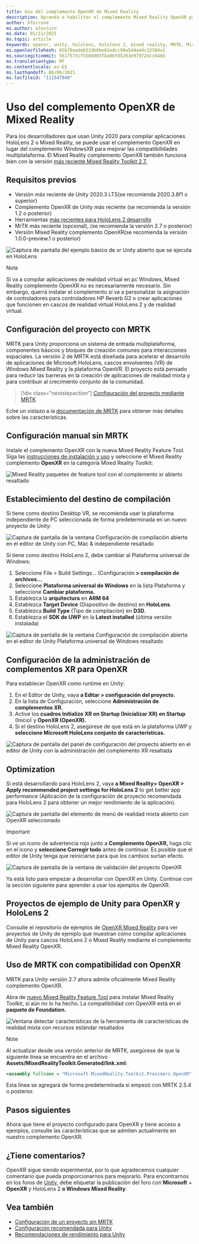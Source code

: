 ```yaml
---
title: Uso del complemento OpenXR de Mixed Reality
description: Aprenda a habilitar el complemento Mixed Reality OpenXR para proyectos de Unity.
author: hferrone
ms.author: alexturn
ms.date: 01/11/2021
ms.topic: article
keywords: openxr, unity, hololens, hololens 2, mixed reality, MRTK, Mixed Reality Toolkit, realidad aumentada, realidad virtual, cascos de realidad mixta, aprendizaje, tutorial, introducción
ms.openlocfilehash: 65b79aadeb52db6be61edcc90a5d4a44c12384a1
ms.sourcegitcommit: 5617575cf550dd03fba0bfd5263e97972dcc646b
ms.translationtype: MT
ms.contentlocale: es-ES
ms.lasthandoff: 06/06/2021
ms.locfileid: "111547040"
---
```

# <a name="using-the-mixed-reality-openxr-plugin"></a>Uso del complemento OpenXR de Mixed Reality

Para los desarrolladores que usan Unity 2020 para compilar aplicaciones HoloLens 2 o Mixed Reality, se puede usar el complemento OpenXR en lugar del complemento WindowsXR para mejorar las compatibilidades multiplataforma.  El Mixed Reality complemento OpenXR también funciona bien con la versión [más reciente Mixed Reality Toolkit 2.7.](/windows/mixed-reality/mrtk-unity)

## <a name="prerequisites"></a>Requisitos previos

* Versión más reciente de Unity 2020.3 LTS(se recomienda 2020.3.8f1 o superior)
* Complemento OpenXR de Unity más reciente (se recomienda la versión 1.2 o posterior)
* Herramientas [más recientes para HoloLens 2 desarrollo](/windows/mixed-reality/develop/install-the-tools?tabs=unity#installation-checklist)
* MrTK más reciente (opcional), (se recomienda la versión 2.7 o posterior)
* Versión Mixed Reality complemento OpenXR(se recomienda la versión 1.0.0-preview.1 o posterior)

![Captura de pantalla del ejemplo básico de xr Unity abierto que se ejecuta en HoloLens](images/openxr-example.png)

> [!NOTE]
> Si va a compilar aplicaciones de realidad virtual en pc Windows, Mixed Reality complemento OpenXR no es necesariamente necesario. Sin embargo, querrá instalar el complemento si va a personalizar la asignación de controladores para controladores HP Reverb G2 o crear aplicaciones que funcionen en cascos de realidad virtual HoloLens 2 y de realidad virtual.

## <a name="setting-up-your-project-with-mrtk"></a>Configuración del proyecto con MRTK

MRTK para Unity proporciona un sistema de entrada multiplataforma, componentes básicos y bloques de creación comunes para interacciones espaciales. La versión 2 de MRTK está diseñada para acelerar el desarrollo de aplicaciones de Microsoft HoloLens, cascos envolventes (VR) de Windows Mixed Reality y la plataforma OpenVR. El proyecto está pensado para reducir las barreras en la creación de aplicaciones de realidad mixta y para contribuir al crecimiento conjunto de la comunidad.

> [!div class="nextstepaction"]
> [Configuración del proyecto mediante MRTK](./tutorials/mr-learning-base-02.md?tabs=openxr)

Eche un vistazo a la [documentación de MRTK](/windows/mixed-reality/mrtk-unity) para obtener más detalles sobre las características.

## <a name="manual-setup-without-mrtk"></a>Configuración manual sin MRTK

Instale el complemento OpenXR con la nueva Mixed Reality Feature Tool. Siga las [instrucciones de instalación y uso](welcome-to-mr-feature-tool.md) y seleccione el Mixed Reality complemento **OpenXR** en la categoría Mixed Reality Toolkit:

![Mixed Reality paquetes de feature tool con el complemento xr abierto resaltado](images/feature-tool-openxr.png)

## <a name="setting-your-build-target"></a>Establecimiento del destino de compilación

Si tiene como destino Desktop VR, se recomienda usar la plataforma independiente de PC seleccionada de forma predeterminada en un nuevo proyecto de Unity:

![Captura de pantalla de la ventana Configuración de compilación abierta en el editor de Unity con PC, Mac & independiente resaltado](images/wmr-config-img-3.png)

Si tiene como destino HoloLens 2, debe cambiar al Plataforma universal de Windows:

1. Seleccione File > Build Settings... (Configuración **> compilación de archivos...**
2. Seleccione **Plataforma universal de Windows** en la lista Plataforma y seleccione **Cambiar plataforma.**
3. Establezca la **arquitectura** en **ARM 64**
4. Establezca **Target Device** (Dispositivo de destino) en **HoloLens**.
5. Establezca **Build Type** (Tipo de compilación) en **D3D**.
6. Establezca el **SDK de UWP** en la **Latest installed** (última versión instalada)

![Captura de pantalla de la ventana Configuración de compilación abierta en el editor de Unity Plataforma universal de Windows resaltado](images/wmr-config-img-4.png)

## <a name="configuring-xr-plugin-management-for-openxr"></a>Configuración de la administración de complementos XR para OpenXR

Para establecer OpenXR como runtime en Unity:

1. En el Editor de Unity, vaya **a Editar > configuración del proyecto.**
2. En la lista de Configuración, seleccione **Administración de complementos XR.**
3. Active los **cuadros Initialize XR on Startup (Inicializar XR) en Startup** (Inicio) y **OpenXR (OpenXR).**
4. Si el destino HoloLens 2, asegúrese de que está en la plataforma UWP y **seleccione Microsoft HoloLens conjunto de características.**

![Captura de pantalla del panel de configuración del proyecto abierto en el editor de Unity con la administración del complemento XR resaltada](images/openxr-img-05.png)

## <a name="optimization"></a>Optimization

Si está desarrollando para HoloLens 2, vaya **a Mixed Reality> OpenXR > Apply recommended project settings for HoloLens 2** to get better app performance (Aplicación de la configuración de proyecto recomendada para HoloLens 2 para obtener un mejor rendimiento de la aplicación).

![Captura de pantalla del elemento de menú de realidad mixta abierto con OpenXR seleccionado](images/openxr-img-08.png)

> [!IMPORTANT]
> Si ve un icono de advertencia rojo junto a **Complemento OpenXR,** haga clic en el icono y **seleccione Corregir todo** antes de continuar. Es posible que el editor de Unity tenga que reiniciarse para que los cambios surtan efecto.

![Captura de pantalla de la ventana de validación del proyecto OpenXR](images/openxr-img-06.png)

Ya está listo para empezar a desarrollar con OpenXR en Unity.  Continúe con la sección siguiente para aprender a usar los ejemplos de OpenXR.

## <a name="unity-sample-projects-for-openxr-and-hololens-2"></a>Proyectos de ejemplo de Unity para OpenXR y HoloLens 2

Consulte el repositorio de ejemplos de [OpenXR Mixed Reality](https://github.com/microsoft/OpenXR-Unity-MixedReality-Samples) para ver proyectos de Unity de ejemplo que muestran cómo compilar aplicaciones de Unity para cascos HoloLens 2 o Mixed Reality mediante el complemento Mixed Reality OpenXR.

## <a name="using-mrtk-with-openxr-support"></a>Uso de MRTK con compatibilidad con OpenXR

MRTK para Unity versión 2.7 ahora admite oficialmente Mixed Reality complemento OpenXR.

Abra de [nuevo Mixed Reality Feature Tool](welcome-to-mr-feature-tool.md) para instalar Mixed Reality Toolkit, si aún no lo ha hecho. La compatibilidad con OpenXR está en el **paquete de Foundation.**

![Ventana detectar características de la herramienta de características de realidad mixta con recursos estándar resaltados](images/mrft-install-openxr.png)

> [!NOTE]
> Al actualizar desde una versión anterior de MRTK, asegúrese de que la siguiente línea se encuentra en el archivo **Assets/MixedRealityToolkit.Generated/link.xml:**
>
> ```xml
> <assembly fullname = "Microsoft.MixedReality.Toolkit.Providers.OpenXR" preserve="all"/>
> ```
>
> Esta línea se agregará de forma predeterminada si empezó con MRTK 2.5.4 o posterior.

## <a name="next-steps"></a>Pasos siguientes

Ahora que tiene el proyecto configurado para OpenXR y [](openxr-supported-features.md) tiene acceso a ejemplos, consulte las características que se admiten actualmente en nuestro complemento OpenXR.

## <a name="have-feedback"></a>¿Tiene comentarios?

OpenXR sigue siendo experimental, por lo que agradecemos cualquier comentario que pueda proporcionarnos para mejorarlo. Para encontrarnos en los foros de [Unity,](https://aka.ms/unityforums) debe etiquetar la publicación del foro con **Microsoft**  +  **OpenXR** y HoloLens 2 **o Windows Mixed Reality**. 

## <a name="see-also"></a>Vea también

* [Configuración de un proyecto sin MRTK](configure-unity-project.md)
* [Configuración recomendada para Unity](recommended-settings-for-unity.md)
* [Recomendaciones de rendimiento para Unity](performance-recommendations-for-unity.md#how-to-profile-with-unity)

